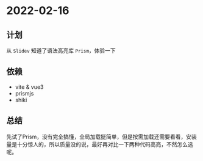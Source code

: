 # 2022-02-16

## 计划

从 `Slidev` 知道了语法高亮库 `Prism`，体验一下

## 依赖

* vite & vue3
* prismjs
* shiki

## 总结

先试了Prism，没有完全搞懂，全局加载挺简单，但是按需加载还需要看看，安装量是十分惊人的，所以质量没的说，最好再对比一下两种代码高亮，不然怎么选呢。